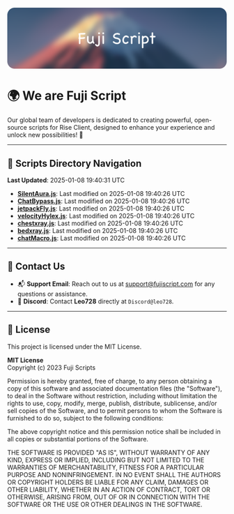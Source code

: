 ![Banner](.github/b.webp)

# 🌍 **We are Fuji Script**

Our global team of developers is dedicated to creating powerful, open-source scripts for Rise Client, designed to enhance your experience and unlock new possibilities! 🌟

---
<!-- SCRIPTS_NAVIGATION_START -->
## 📂 **Scripts Directory Navigation**

**Last Updated**: 2025-01-08 19:40:31 UTC

- **[SilentAura.js](scripts/SilentAura.js)**: Last modified on 2025-01-08 19:40:26 UTC
- **[ChatBypass.js](scripts/ChatBypass.js)**: Last modified on 2025-01-08 19:40:26 UTC
- **[jetpackFly.js](scripts/jetpackFly.js)**: Last modified on 2025-01-08 19:40:26 UTC
- **[velocityHylex.js](scripts/velocityHylex.js)**: Last modified on 2025-01-08 19:40:26 UTC
- **[chestxray.js](scripts/chestxray.js)**: Last modified on 2025-01-08 19:40:26 UTC
- **[bedxray.js](scripts/bedxray.js)**: Last modified on 2025-01-08 19:40:26 UTC
- **[chatMacro.js](scripts/chatMacro.js)**: Last modified on 2025-01-08 19:40:26 UTC

<!-- SCRIPTS_NAVIGATION_END -->

---

## 💬 **Contact Us**  
- 📬 **Support Email**: Reach out to us at [support@fujiscript.com](mailto:support@fujiscript.com) for any questions or assistance.  
- 💬 **Discord**: Contact **Leo728** directly at `Discord@leo728`.

---

## 📜 **License**

This project is licensed under the MIT License.  

**MIT License**  
Copyright (c) 2023 Fuji Scripts  

Permission is hereby granted, free of charge, to any person obtaining a copy of this software and associated documentation files (the "Software"), to deal in the Software without restriction, including without limitation the rights to use, copy, modify, merge, publish, distribute, sublicense, and/or sell copies of the Software, and to permit persons to whom the Software is furnished to do so, subject to the following conditions:  

The above copyright notice and this permission notice shall be included in all copies or substantial portions of the Software.  

THE SOFTWARE IS PROVIDED "AS IS", WITHOUT WARRANTY OF ANY KIND, EXPRESS OR IMPLIED, INCLUDING BUT NOT LIMITED TO THE WARRANTIES OF MERCHANTABILITY, FITNESS FOR A PARTICULAR PURPOSE AND NONINFRINGEMENT. IN NO EVENT SHALL THE AUTHORS OR COPYRIGHT HOLDERS BE LIABLE FOR ANY CLAIM, DAMAGES OR OTHER LIABILITY, WHETHER IN AN ACTION OF CONTRACT, TORT OR OTHERWISE, ARISING FROM, OUT OF OR IN CONNECTION WITH THE SOFTWARE OR THE USE OR OTHER DEALINGS IN THE SOFTWARE.  
